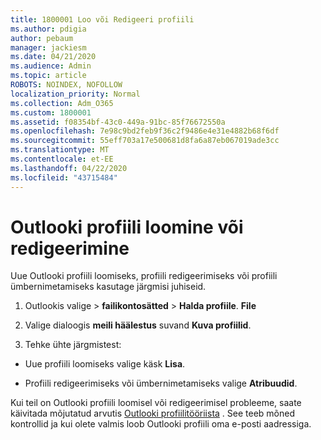 ```yaml
---
title: 1800001 Loo või Redigeeri profiili
ms.author: pdigia
author: pebaum
manager: jackiesm
ms.date: 04/21/2020
ms.audience: Admin
ms.topic: article
ROBOTS: NOINDEX, NOFOLLOW
localization_priority: Normal
ms.collection: Adm_O365
ms.custom: 1800001
ms.assetid: f08354bf-43c0-449a-91bc-85f76672550a
ms.openlocfilehash: 7e98c9bd2feb9f36c2f9486e4e31e4882b68f6df
ms.sourcegitcommit: 55eff703a17e500681d8fa6a87eb067019ade3cc
ms.translationtype: MT
ms.contentlocale: et-EE
ms.lasthandoff: 04/22/2020
ms.locfileid: "43715484"
---
```

# <a name="create-or-edit-an-outlook-profile"></a>Outlooki profiili loomine või redigeerimine

Uue Outlooki profiili loomiseks, profiili redigeerimiseks või profiili ümbernimetamiseks kasutage järgmisi juhiseid.
  
1. Outlookis valige \> **failikontosätted** \> **Halda profiile**. **File**
    
2. Valige dialoogis **meili häälestus** suvand **Kuva profiilid**.
    
3. Tehke ühte järgmistest:
    
  - Uue profiili loomiseks valige käsk **Lisa**.
    
  - Profiili redigeerimiseks või ümbernimetamiseks valige **Atribuudid**.
    
Kui teil on Outlooki profiili loomisel või redigeerimisel probleeme, saate käivitada mõjutatud arvutis [Outlooki profiilitööriista](https://aka.ms/SaRA-OutlookSetupProfile) . See teeb mõned kontrollid ja kui olete valmis loob Outlooki profiili oma e-posti aadressiga. 
  

